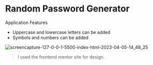 # Random Password Generator

Application Features

* Uppercase and lowercase letters can be added
* Symbols and numbers can be added

![screencapture-127-0-0-1-5500-index-html-2023-04-05-14_48_25](https://user-images.githubusercontent.com/80980937/230071507-2efbb752-1b1b-42c7-bd89-d2fc0496ea3a.png)

> I used the frontend mentor site for design.
